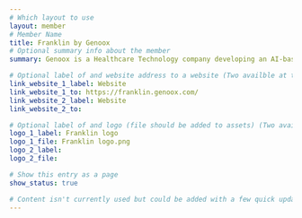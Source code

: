 ```yaml
---
# Which layout to use
layout: member
# Member Name
title: Franklin by Genoox
# Optional summary info about the member
summary: Genoox is a Healthcare Technology company developing an AI-based interpretation engine for genomic information. Our engine is built on top of Franklin Community Data - a unique crowdsourced dataset that makes our solution accurate and based on real-world evidence. To date, the interpretation engine supports multiple applications including rare diseases, oncology, hereditary cancer, carrier screening, and custom panels. 

# Optional label of and website address to a website (Two availble at the moment)
link_website_1_label: Website
link_website_1_to: https://franklin.genoox.com/
link_website_2_label: Website
link_website_2_to:

# Optional label of and logo (file should be added to assets) (Two availble at the moment).
logo_1_label: Franklin logo
logo_1_file: Franklin logo.png
logo_2_label:
logo_2_file:

# Show this entry as a page
show_status: true

# Content isn't currently used but could be added with a few quick updates if needed to allow for pages
---
```

